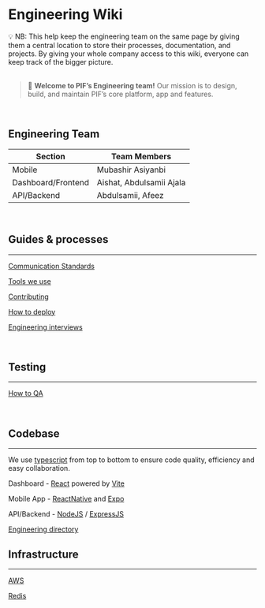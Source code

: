 # Engineering Wiki

<aside>
💡 NB: This help keep the engineering team on the same page by giving them a central location to store their processes, documentation, and projects. By giving your whole company access to this wiki, everyone can keep track of the bigger picture.
</aside>

<br>

> 👋 **Welcome to PIF’s Engineering team!** Our mission is to design, build, and maintain PIF’s core platform, app and features.

<br>

## Engineering Team
| Section             | Team Members          |
|---------------------|-----------------------|
| Mobile              | Mubashir Asiyanbi     |
| Dashboard/Frontend  | Aishat, Abdulsamii Ajala  |
| API/Backend         | Abdulsamii, Afeez     |

<br>

## Guides & processes

---

[Communication Standards](./Communication-Standards.md)

[Tools we use](./ToolsWeUse.md)

[Contributing](./CONTRIBUTING.MD)

[How to deploy]()

[Engineering interviews]()

<br>

## Testing

---

[How to QA]()

<br>

## Codebase

---

We use [typescript](https://www.typescriptlang.org) from top to bottom to ensure code quality, efficiency and easy collaboration.

Dashboard - [React](https://react.dev/) powered by [Vite](https://vitejs.dev/)

Mobile App - [ReactNative](https://reactnative.dev/) and [Expo](https://docs.expo.dev/)

API/Backend - [NodeJS](https://nodejs.dev/en/) / [ExpressJS](https://expressjs.com/)

[Engineering directory ](https://www.notion.so/6c2c0beb9b44429185a69969d8f03392)

## Infrastructure

---

[AWS]()

[Redis]()
